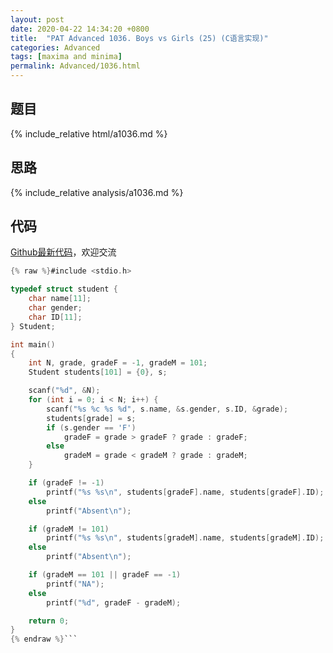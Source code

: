 ```yaml
---
layout: post
date: 2020-04-22 14:34:20 +0800
title:  "PAT Advanced 1036. Boys vs Girls (25) (C语言实现)"
categories: Advanced
tags: [maxima and minima]
permalink: Advanced/1036.html
---
```


## 题目

{% include_relative html/a1036.md %}

## 思路

{% include_relative analysis/a1036.md %}

## 代码

[Github最新代码](https://github.com/OliverLew/PAT/blob/master/PATAdvanced/1036.c)，欢迎交流

```c
{% raw %}#include <stdio.h>

typedef struct student {
	char name[11];
	char gender;
	char ID[11];
} Student;

int main()
{
	int N, grade, gradeF = -1, gradeM = 101;
	Student students[101] = {0}, s;

	scanf("%d", &N);
	for (int i = 0; i < N; i++) {
		scanf("%s %c %s %d", s.name, &s.gender, s.ID, &grade);
		students[grade] = s;
		if (s.gender == 'F')
			gradeF = grade > gradeF ? grade : gradeF;
		else
			gradeM = grade < gradeM ? grade : gradeM;
	}

	if (gradeF != -1)
		printf("%s %s\n", students[gradeF].name, students[gradeF].ID);
	else
		printf("Absent\n");

	if (gradeM != 101)
		printf("%s %s\n", students[gradeM].name, students[gradeM].ID);
	else
		printf("Absent\n");

	if (gradeM == 101 || gradeF == -1)
		printf("NA");
	else
		printf("%d", gradeF - gradeM);

	return 0;
}
{% endraw %}```